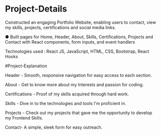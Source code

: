 
# Project-Details
Constructed an engaging Portfolio Website, enabling users to contact, view
 my skills, projects, certifications and social media links. 

● Built pages for Home, Header, About, Skills, Certifications, Projects
 and Contact with React components, form inputs, and event
 handlers

Technologies used : React JS, JavaScript, HTML, CSS, Bootstrap, React Hooks 


#Project-Explanation

Header - Smooth, responsive navigation for easy access to each section.

About - Get to know more about my Interests and passion for coding.

Certifications - Proof of my skills acquired through hard work.

Skills - Dive in to the technologies and tools I'm proficient in.

Projects - Check out my projects that gave me the opportunity to develop my Frontend Skills.

Contact- A simple, sleek form for easy outreach.



